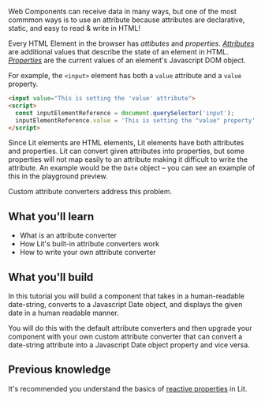 Web Components can receive data in many ways, but one of the most commmon ways is to use an attribute because attributes are declarative, static, and easy to read & write in HTML!

Every HTML Element in the browser has *attibutes* and *properties*. [*Attributes*](https://developer.mozilla.org/en-US/docs/Glossary/attribute) are additional values that describe the state of an element in HTML. [*Properties*](https://developer.mozilla.org/en-US/docs/Glossary/property/JavaScript) are the current values of an element's Javascript DOM object.

For example, the `<input>` element has both a `value` attribute and a `value` property.

```html
<input value="This is setting the 'value' attribute">
<script>
  const inputElementReference = document.querySelector('input');
  inputElementReference.value = 'This is setting the "value" property';
</script>
```

Since Lit elements are HTML elements, Lit elements have both attributes and properties. Lit can convert given attributes into properties, but some properties will not map easily to an attribute making it difficult to write the attribute. An example would be the `Date` object – you can see an example of this in the playground preview.

Custom attribute converters address this problem.

## What you'll learn

- What is an attribute converter
- How Lit's built-in attribute converters work
- How to write your own attribute converter

## What you'll build

In this tutorial you will build a component that takes in a human-readable date-string, converts to a Javascript Date object, and displays the given date in a human readable manner.

You will do this with the default attribute converters and then upgrade your component with your own custom attribute converter that can convert a date-string attribute into a Javascript Date object property and vice versa.

## Previous knowledge

It's recommended you understand the basics of [reactive properties](/docs/components/properties/) in Lit.